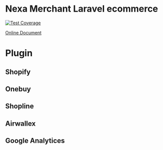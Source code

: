 # Nexa Merchant Laravel ecommerce

[![Test Coverage](https://raw.githubusercontent.com/xxl4/NexaMerchant/develop/badge-coverage.svg)](https://packagist.org/packages/xxl4/NexaMerchant)


[Online Document](https://nexa-merchant.vercel.app/)

# Plugin

## Shopify

## Onebuy

## Shopline

## Airwallex

## Google Analytices
